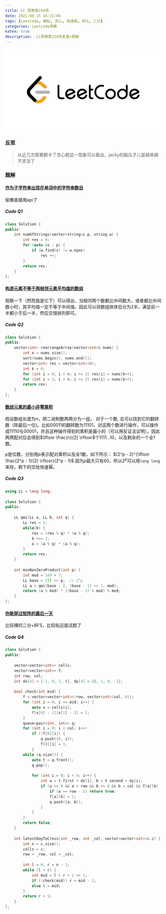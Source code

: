 ```yaml
---
title: LC 周赛第254场
date: 2021-08-15 16:21:04
tags: [Leetcode, 模拟, 贪心, 快速幂, BFS, 二分]
categories: Leetcode周赛
katex: true
description:  LC周赛第254场复盘+题解
---
```



![LC](/images/Leetcode.jpg)

<!--more-->

### **反思**
> 从近几次周赛都卡了贪心题这一现象可以看出，jacky的脑瓜子儿是越来越不灵活了

###  **题解**

#### [作为子字符串出现在单词中的字符串数目](https://leetcode-cn.com/problems/number-of-strings-that-appear-as-substrings-in-word/)
偷懒直接用api了

##### **Code Q1**
```cpp
class Solution {
public:
    int numOfStrings(vector<string>& p, string w) {
        int res = 0;
        for (auto &s : p) {
            if (w.find(s) != w.npos)
                res ++;
        }
        return res;
    }
};
```
#### [构造元素不等于两相邻元素平均值的数组](https://leetcode-cn.com/problems/array-with-elements-not-equal-to-average-of-neighbors/)
观察一下（然而我是亿下）可以得出，当相邻两个数都比中间数大，或者都比中间数小时，其平均值一定不等于中间值。因此可以将数组排序后分为2半，满足前一半都小于后一半，然后交错排列即可。

##### **Code Q2**

```cpp
class Solution {
public:
    vector<int> rearrangeArray(vector<int>& nums) {
        int n = nums.size();
        sort(nums.begin(), nums.end());
        vector<int> res = vector<int>(n);
        int k = 0;
        for (int i = 0; i < n; i += 2) res[i] = nums[k++];
        for (int i = 1; i < n; i += 2) res[i] = nums[k++];
        return res;
    }
};
```
#### [数组元素的最小非零乘积](https://leetcode-cn.com/problems/minimum-non-zero-product-of-the-array-elements/)
假设数组长度为$n$，把二进制数两两分为一组， 对于一个数, 总可以找到它的翻转数（除最后一位)。比如00011的翻转数为11101，对这两个数进行操作，可以操作成11110与00001，并且这种操作得到的乘积是最小的（可以用反证法证明）。因此两两配对后会得到$\lfloor \frac{n}{2} \rfloor$个1111...10，以及剩余的一个全1数。

$p$是位数，分别用$p$表示配对乘积以及全1数，如下所示：
$(2^p - 2)^{\lfloor \frac{2^p - 1}{2} \rfloor}(2^p - 1)$
因为$p$最大只有60，所以$2^p$可以用`long long`来存，剩下的交给快速幂。

##### **Code Q3**
```cpp
using LL = long long;

class Solution {
public:

    LL qmi(LL a, LL b, int q) {
        LL res = 1;
        while(b) {
            res = (res % q) * (a % q);
            b >>= 1;
            a = (a % q) * (a % q);
        }
        return res;
    }

    int minNonZeroProduct(int p) {
        int mod = 1e9 + 7;
        LL base = 1ll << p;  // 2^p
        LL a = qmi(base - 2, (base - 1) >> 1, mod);
        return (a % mod) * ((base - 1) % mod) % mod;
    }
};
```
#### [你能穿过矩阵的最后一天](https://leetcode-cn.com/problems/last-day-where-you-can-still-cross/)
比较裸的二分+BFS，比较贴近面试题了

##### **Code Q4**
```cpp
class Solution {
public:

    vector<vector<int>> cells;
    vector<vector<int>> f;
    int row, col;
    int dx[4] = {-1, 0, 1, 0}, dy[4] = {0, 1, 0, -1};

    bool check(int mid) {
        f = vector<vector<int>>(row, vector<int>(col, 0));
        for (int i = 0; i <= mid; i++) {
            auto x = cells[i];
            f[x[0] - 1][x[1] - 1] = 1;
        }
        queue<pair<int, int>> q;
        for (int i = 0; i < col; i++)
            if (!f[0][i]) {
                q.push({0, i});
                f[0][i] = 1;
            }
        while (q.size()) {
            auto t = q.front();
            q.pop();

            for (int i = 0; i < 4; i++) {
                int a = t.first + dx[i], b = t.second + dy[i];
                if (a >= 0 && a < row && b >= 0 && b < col && f[a][b] != 1) {
                    if (a == row - 1) return true;
                    f[a][b] = 1;
                    q.push({a, b});
                }
            }
        }
        return false;
    }

    int latestDayToCross(int _row, int _col, vector<vector<int>>& c) {
        int n = c.size();
        cells = c;
        row = _row, col = _col;

        int l = 0, r = n - 1;
        while (l < r) {
            int mid = l + r + 1 >> 1;
            if (!check(mid)) r = mid - 1;
            else l = mid;
        }
        return r + 1;
    }
};
```
